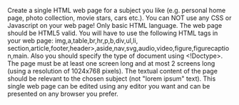 Create a single HTML web page for a subject you like (e.g. personal home page, photo collection, movie stars, cars etc.). 
You can NOT use any CSS or Javascript on your web page! Only basic HTML language. The web page should be HTML5 valid. 
You will have to use the following HTML tags in your web page: img,a,table,br,hr,p,b,div,ul,li,
section,article,footer,header>,aside,nav,svg,audio,video,figure,figurecaption,main. 
Also you should specify the type of document using <!Doctype>. 
The page must be at least one screen long and at most 2 screens long (using a resolution of 1024x768 pixels). 
The textual content of the page should be relevant to the chosen subject (not "lorem ipsum" text).
This single web page can be edited using any editor you want and can be presented on any browser you prefer.